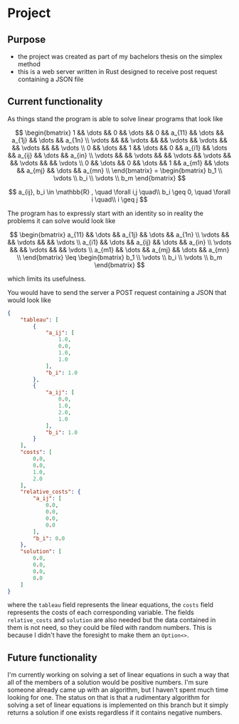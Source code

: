 # Project

## Purpose

- the project was created as part of my bachelors thesis on the simplex method
- this is a web server written in Rust designed to receive post request containing a JSON file

## Current functionality

As things stand the program is able to solve linear programs that look like

$$
\begin{bmatrix}
    1 && \dots && 0 && \dots && 0 && a_{11} && \dots && a_{1j} && \dots && a_{1n} \\
    \vdots &&  && \vdots && && \vdots && \vdots &&  && \vdots &&  && \vdots \\
    0 && \dots && 1 && \dots && 0 && a_{i1} && \dots && a_{ij} && \dots && a_{in} \\
    \vdots &&  && \vdots && && \vdots && \vdots &&  && \vdots &&  && \vdots \\
    0 && \dots && 0 && \dots && 1 && a_{m1} && \dots && a_{mj} && \dots && a_{mn} \\
\end{bmatrix} =
\begin{bmatrix}
b_1 \\
\vdots \\
b_i \\
\vdots \\
b_m
\end{bmatrix}
$$

$$
a_{ij}, b_i \in \mathbb{R} , \quad \forall i,j \quad\\
b_i \geq 0, \quad \forall i \quad\\
i \geq j
$$

The program has to expressly start with an identity so in reality the problems it can solve would look like

$$
\begin{bmatrix}
    a_{11} && \dots && a_{1j} && \dots && a_{1n} \\
    \vdots &&  && \vdots &&  && \vdots \\
    a_{i1} && \dots && a_{ij} && \dots && a_{in} \\
    \vdots &&  && \vdots &&  && \vdots \\
    a_{m1} && \dots && a_{mj} && \dots && a_{mn} \\
\end{bmatrix} \leq
\begin{bmatrix}
b_1 \\
\vdots \\
b_i \\
\vdots \\
b_m
\end{bmatrix}
$$

which limits its usefulness.

You would have to send the server a POST request containing a JSON that would look like

```json
{
    "tableau": [
        {
            "a_ij": [
                1.0,
                0.0,
                1.0,
                1.0
            ],
            "b_i": 1.0
        },
        {
            "a_ij": [
                0.0,
                1.0,
                2.0,
                1.0
            ],
            "b_i": 1.0
        }
    ],
    "costs": [
        0.0,
        0.0,
        1.0,
        2.0
    ],
    "relative_costs": {
        "a_ij": [
            0.0,
            0.0,
            0.0,
            0.0
        ],
        "b_i": 0.0
    },
    "solution": [
        0.0,
        0.0,
        0.0,
        0.0
    ]
}
```

where the `tableau` field represents the linear equations, the `costs` field represents the costs of each corresponding variable. The fields `relative_costs` and `solution` are also needed but the data contained in them is not need, so they could be filed with random numbers. This is because I didn't have the foresight to make them an `Option<>`.

## Future functionality

I'm currently working on solving a set of linear equations in such a way that all of the members of a solution would be positive numbers. I'm sure someone already came up with an algorithm, but I haven't spent much time looking for one. The status on that is that a rudimentary algorithm for solving a set of linear equations is implemented on this branch but it simply returns a solution if one exists regardless if it contains negative numbers.
